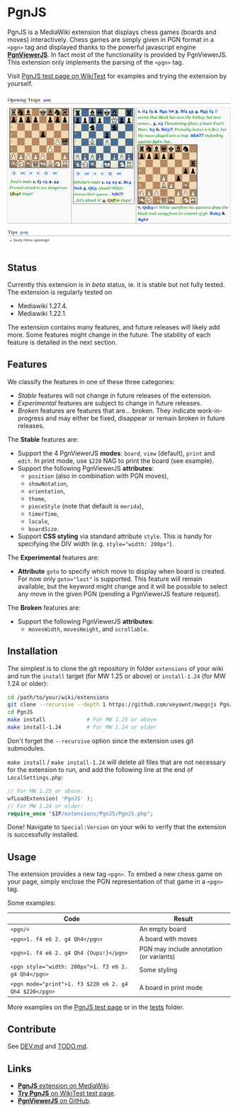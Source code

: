# PgnJS

PgnJS is a MediaWiki extension that displays chess games (boards and moves) interactively. Chess
games are simply given in PGN format in a `<pgn>` tag and displayed thanks to the powerful javascript
engine [**PgnViewerJS**](https://github.com/mliebelt/PgnViewerJS). In fact most of the functionality is
provided by PgnViewerJS. This extension only implements the parsing of the `<pgn>` tag.

Visit [PgnJS test page on WikiTest](https://wikitest.immie.org/wiki/PgnJS) for examples and trying the
extension by yourself.

<p align="center"><img src="img/screenshot.png"></p>

## Status

Currently this extension is in *beta* status, ie. it is stable but not fully tested.
The extension is regularly tested on
* Mediawiki 1.27.4.
* Mediawiki 1.22.1.

The extension contains many features, and future releases will likely add more. Some features might
change in the future. The stability of each feature is detailed in the next section.

## Features

We classify the features in one of these three categories:
* *Stable* features will not change in future releases of the extension.
* *Experimental* features are subject to change in future releases.
* *Broken* features are features that are... broken. They indicate work-in-progress and may either
  be fixed, disappear or remain broken in future releases.

The **Stable** features are:
* Support the 4 PgnViewerJS **modes**: `board`, `view` (default), `print` and `edit`.
  In print mode, use `$220` NAG to print the board (see example).
* Support the following PgnViewerJS **attributes**:
  * `position` (also in combination with PGN moves),
  * `showNotation`,
  * `orientation`,
  * `theme`,
  * `pieceStyle` (note that default is `merida`),
  * `timerTime`,
  * `locale`,
  * `boardSize`.
* Support **CSS styling** via standard attribute `style`. This is handy for specifying the DIV width
  (e.g.  `style="width: 200px"`).

The **Experimental** features are:
* **Attribute** `goto` to specify which move to display when board is created. For now only `goto="last"`
  is supported. This feature will remain available, but the keyword might change and it will be possible
  to select any move in the given PGN (pending a PgnViewerJS feature request).

The **Broken** features are:
* Support the following PgnViewerJS **attributes**:
  * `movesWidth`, `movesHeight`, and `scrollable`.

## Installation

The simplest is to clone the git repository in folder `extensions` of your wiki and run the `install`
target (for MW 1.25 or above) or `install-1.24` (for MW 1.24 or older):

```bash
cd /path/to/your/wiki/extensions
git clone --recursive --depth 1 https://github.com/xeyownt/mwpgnjs PgnJS
cd PgnJS
make install             # For MW 1.25 or above
make install-1.24        # For MW 1.24 or older
```
Don't forget the `--recursive` option since the extension uses git submodules.

`make install` / `make install-1.24` will delete all files that are not necessary for the extension to
run, and add the following line at the end of `LocalSettings.php`:
```php
// For MW 1.25 or above:
wfLoadExtension( 'PgnJS' );
// For MW 1.24 or older:
require_once "$IP/extensions/PgnJS/PgnJS.php";
```

Done! Navigate to `Special:Version` on your wiki to verify that the extension is successfully installed.

## Usage

The extension provides a new tag `<pgn>`.  To embed a new chess game on your page, simply enclose the PGN
representation of that game in a `<pgn>` tag.

Some examples:

Code                  | Result
----------------------|-----------
`<pgn/>` | An empty board
`<pgn>1. f4 e6 2. g4 Qh4</pgn>` | A board with moves
`<pgn>1. f4 e6 2. g4 Qh4 {Oups!}</pgn>` | PGN may include annotation (or variants)
`<pgn style="width: 200px">1. f3 e6 2. g4 Qh4</pgn>` | Some styling
`<pgn mode="print">1. f3 $220 e6 2. g4 Qh4 $220</pgn>` | A board in print mode

More examples on the [PgnJS test page](https://wikitest.immie.org/wiki/PgnJS) or in the [tests](tests/)
folder.

## Contribute
See [DEV.md](DEV.md) and [TODO.md](TODO.md).

## Links

* [**PgnJS** extension on MediaWiki](https://www.mediawiki.org/wiki/Extension:PgnJS).
* [**Try PgnJS** on WikiTest test page](https://wikitest.immie.org/wiki/PgnJS).
* [**PgnViewerJS** on GitHub](https://github.com/mliebelt/PgnViewerJS).


[//]: # ( vim: set tw=105: )
